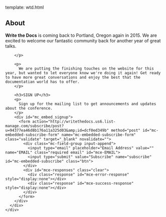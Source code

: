 template: wtd.html

<meta name="ROBOTS" content="ALL">

<meta name="geo.country" content="US">
<meta name="dc.language" content="en">
<meta name="geo.placename" content="Portland, Oregon">

<meta name="viewport" content="width=device-width, initial-scale=1.0">

<!-- Open Graph protocol -->
<meta property="og:image" content="http://conf.writethedocs.org/img/logo.png">
<meta property="og:title" content="A two day conference for technical writers, documentarians, and all those who write the docs.">
<meta property="og:type" content="conference">
<meta property="og:url" content="http://conf.writethedocs.org/na/2014/index.html">
<meta property="og:site_name" content="Write The Docs">
<!-- /Open Graph protocol -->

<!-- Google Plus1 -->
<meta itemprop="name" content="Write The Docs">
<meta itemprop="description" content="A two day conference for technical writers, documentarians, and all those who write the docs.">
<meta itemprop="image" content="http://conf.writethedocs.org/img/logo.png">
<!-- /Google Plus1 -->

<section id="about" class="yellow-sec content">
  <div class="container">
    <div class="row">
      <div class="span8 offset2">
      <h2>About</h2>
        <p>
          <strong>Write the Docs</strong> is coming back to Portland, Oregon again in 2015. We are excited to welcome our fantastic community back for another year of great talks.


        </p>

        <p>
          We are putting the finishing touches on the website for this year, but wanted to let everyone know we're doing it again! Get ready to have more great conversations and enjoy the best that the documentatian world has to offer.
        </p>

        <h3>SIGN UP</h3>
        <p>
          Sign up for the mailing list to get announcements and updates about the conference.
        </p>
        <div id="mc_embed_signup">
          <form action="http://writethedocs.us6.list-manage.com/subscribe/post?u=94377ea46d8b176a11a325d03&amp;id=dcf0ed349b" method="post" id="mc-embedded-subscribe-form" name="mc-embedded-subscribe-form" class="validate" target="_blank" novalidate="">
            <div class="mc-field-group input-append">
              <input type="email" placeholder="Email Address" value="" name="EMAIL" class="required email" id="mce-EMAIL">
              <input type="submit" value="Subscribe" name="subscribe" id="mc-embedded-subscribe" class="btn">
            </div>
            <div id="mce-responses" class="clear">
              <div class="response" id="mce-error-response" style="display:none"></div>
              <div class="response" id="mce-success-response" style="display:none"></div>
            </div>
          </form>
        </div>
      </div>
    </div>
  </div>
</section>